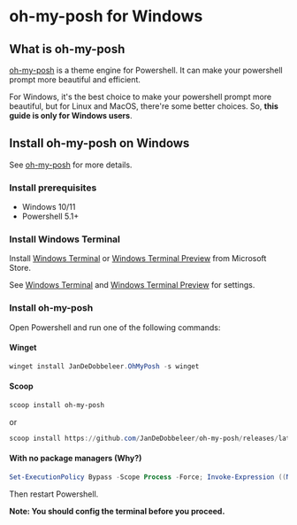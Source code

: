 # oh-my-posh for Windows

## What is oh-my-posh

[oh-my-posh](https://www.github.com/JanDeDobbeleer/oh-my-posh) is a theme engine for Powershell. It can make your powershell prompt more beautiful and efficient.

For Windows, it's the best choice to make your powershell prompt more beautiful, but for Linux and MacOS, there're some better choices. So, **this guide is only for Windows users**.

## Install oh-my-posh on Windows

See [oh-my-posh](https://ohmyposh.dev/) for more details.

### Install prerequisites

- Windows 10/11
- Powershell 5.1+

### Install Windows Terminal

Install [Windows Terminal](https://apps.microsoft.com/detail/9N0DX20HK701) or [Windows Terminal Preview](https://apps.microsoft.com/detail/9N8G5RFZ9XK3) from Microsoft Store.

See [Windows Terminal](https://docs.microsoft.com/en-us/windows/terminal/get-started) and [Windows Terminal Preview](https://docs.microsoft.com/en-us/windows/terminal/get-started-preview) for settings.



### Install oh-my-posh

Open Powershell and run one of the following commands:

#### Winget

```powershell
winget install JanDeDobbeleer.OhMyPosh -s winget
```

#### Scoop

```powershell
scoop install oh-my-posh
```

or

```powershell
scoop install https://github.com/JanDeDobbeleer/oh-my-posh/releases/latest/download/oh-my-posh.json
```

#### With no package managers (Why?)

```powershell
Set-ExecutionPolicy Bypass -Scope Process -Force; Invoke-Expression ((New-Object System.Net.WebClient).DownloadString('https://ohmyposh.dev/install.ps1'))
```

Then restart Powershell.

**Note: You should config the terminal before you proceed.**
